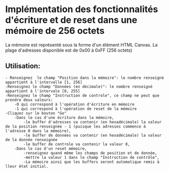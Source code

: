 # **Implémentation des fonctionnalités d'écriture et de reset dans une mémoire de 256 octets**
La mémoire est représenté sous la forme d'un élément HTML Canvas. La plage d'adresses disponible est de 0x00 à 0xFF (256 octets)
## Utilisation:
    - Renseignez  le champ "Position dans la mémoire": le nombre renseigné appartient à l'intervalle [1, 256]
    -Renseignez le champ "Données (en décimale)": le nombre renseigné appartient à l'intervale [0, 255]
    -Renseignez le champ "Instruction de controle", ce champ ne peut que prendre deux valeurs:
        -0 qui correspond à l'opération d'écriture en mémoire
        -1 qui correspond à l'opération de reset de la mémoire
    -Cliquez sur le bouton "Go"
        -Dans le cas d'une écriture dans la mémoire, 
            -le buffer d'adresses va contenir (en hexadécimale) la valeur de la position renseignée - 1 (puisque les adresses commence à l'adresse 0 dans la mémoire),
            -le buffer de données va contenir (en hexadécimale) la valeur de la donnée renseignée
            -le buffer de controle va contenir la valeur 0,
        -Dans le cas d'un reset mémoire,
            -renseignez quand même les champs de position et de donnée,
            -mettre la valeur 1 dans le champ "Instruction de contrôle",
            -La mémoire ainsi que les buffers seront automatique remis à lleur état initial.
